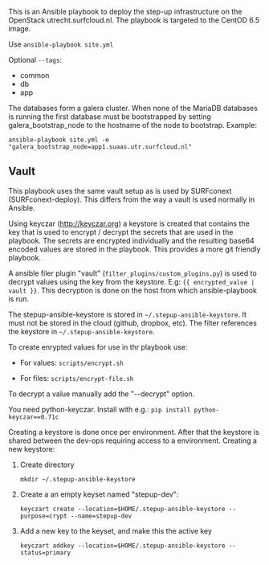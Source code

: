 This is an Ansible playbook to deploy the step-up infrastructure on the OpenStack utrecht.surfcloud.nl. The playbook is targeted to the CentOD 6.5 image.

Use `ansible-playbook site.yml`

Optional `--tags`:

* common
* db
* app

The databases form a galera cluster. When none of the MariaDB databases is running the first database must be bootstrapped by setting galera_bootstrap_node to the hostname of the node to bootstrap. Example: 

`ansible-playbook site.yml -e "galera_bootstrap_node=app1.suaas.utr.surfcloud.nl"`


Vault
-----

This playbook uses the same vault setup as is used by SURFconext (SURFconext-deploy). This differs from the way a vault is used normally in Ansible. 

Using keyczar (http://keyczar.org) a keystore is created that contains the key that is used to encrypt / decrypt the secrets that are used in the playbook. The secrets are encrypted individually and the resulting base64 encoded values are stored in the playbook. This provides a more git friendly playbook.

A ansible filer plugin "vault" (`filter_plugins/custom_plugins.py`) is used to decrypt values using the key from the keystore. E.g: `{{ encrypted_value | vault }}`. This decryption is done on the host from which ansible-playbook is run. 

The stepup-ansible-keystore is stored in `~/.stepup-ansible-keystore`. It must not be stored in the cloud (github, dropbox, etc). The filter references the keystore in `~/.stepup-ansible-keystore`. 

To create enrypted values for use in thr playbook use:

* For values: `scripts/encrypt.sh`

* For files: `scripts/encrypt-file.sh`

To decrypt a value manually add the "--decrypt" option.

You need python-keyczar. Install with e.g.:
`pip install python-keyczar==0.71c`


Creating a keystore is done once per environment. After that the keystore is shared between the dev-ops requiring access to a environment. Creating a new keystore:

1. Create directory

   `mkdir ~/.stepup-ansible-keystore`
   
2. Create a an empty keyset named "stepup-dev": 
   
   `keyczart create --location=$HOME/.stepup-ansible-keystore --purpose=crypt --name=stepup-dev`

3. Add a new key to the keyset, and make this the active key

   `keyczart addkey --location=$HOME/.stepup-ansible-keystore --status=primary`

